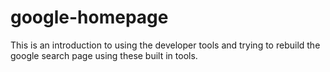 # google-homepage
This is an introduction to using the developer tools and trying to rebuild the google search page using these built in tools. 
